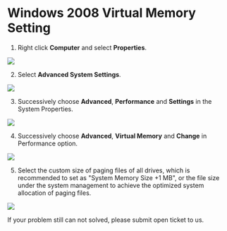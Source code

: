 # Windows 2008 Virtual Memory Setting
1. Right click **Computer** and select **Properties**.

![](https://github.com/jdcloudcom/cn/blob/edit/image/Elastic-Compute/Virtual-Machine/Windows/Windows2008%E8%AE%BE%E7%BD%AE%E8%99%9A%E6%8B%9F%E5%86%85%E5%AD%9801.png)

2. Select **Advanced System Settings**.

![](https://github.com/jdcloudcom/cn/blob/edit/image/Elastic-Compute/Virtual-Machine/Windows/Windows2008%E8%AE%BE%E7%BD%AE%E8%99%9A%E6%8B%9F%E5%86%85%E5%AD%9802.png)

3. Successively choose **Advanced**, **Performance** and **Settings** in the System Properties.

![](https://github.com/jdcloudcom/cn/blob/edit/image/Elastic-Compute/Virtual-Machine/Windows/Windows2008%E8%AE%BE%E7%BD%AE%E8%99%9A%E6%8B%9F%E5%86%85%E5%AD%9803.png)

4. Successively choose **Advanced**, **Virtual Memory** and **Change** in Performance option.

![](https://github.com/jdcloudcom/cn/blob/edit/image/Elastic-Compute/Virtual-Machine/Windows/Windows2008%E8%AE%BE%E7%BD%AE%E8%99%9A%E6%8B%9F%E5%86%85%E5%AD%9804.png)

5. Select the custom size of paging files of all drives, which is recommended to set as "System Memory Size +1 MB", or the file size under the system management to achieve the optimized system allocation of paging files.

![](https://github.com/jdcloudcom/cn/blob/edit/image/Elastic-Compute/Virtual-Machine/Windows/Windows2008%E8%AE%BE%E7%BD%AE%E8%99%9A%E6%8B%9F%E5%86%85%E5%AD%9805.png)

If your problem still can not solved, please submit open ticket to us.
